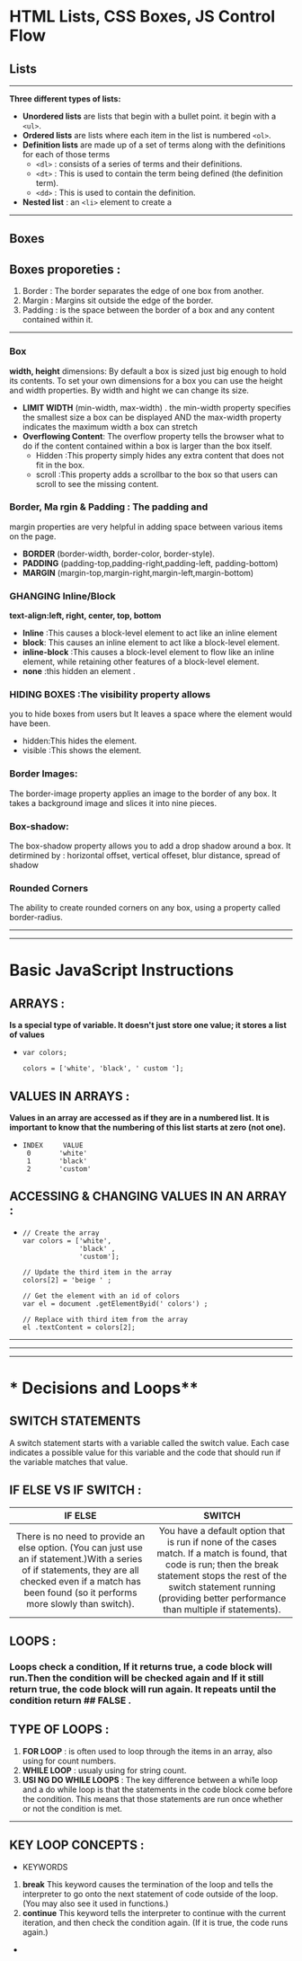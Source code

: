 # HTML Lists, CSS Boxes, JS Control Flow
## Lists
***
**Three different types of lists:**
* **Unordered lists** are lists that begin with a bullet point. it begin with a  `<ul>`.
* **Ordered lists** are lists where each item in the list is numbered `<ol>`.
 * **Definition lists** are made up of a set of terms along with the definitions for each of those terms 
    * `<dl>` : consists of a series of terms and
their definitions.
    * `<dt>` : This is used to contain the term being defined (the definition term).
    * `<dd>` : This is used to contain the definition.
 * **Nested list** : an `<li>` element to create a 
***
## Boxes 
## Boxes proporeties :
1. Border : The border separates the edge of one box from another.
2. Margin : Margins sit outside the edge of the border.
3. Padding : is the space between the border of a box and any content contained within it.
***

###  Box 
**width, height** dimensions: By default a box is sized just big
enough to hold its contents. To
set your own dimensions for a
box you can use the height and
width properties. By width and hight we can change its size.
* **LIMIT WIDTH** (min-width, max-width) .
the
min-width property specifies
the smallest size a box can be
displayed AND the
max-width property indicates
the maximum width a box can
stretch
* **Overflowing Content**: The overflow property tells the
browser what to do if the content
contained within a box is larger
than the box itself.
  - Hidden :This property simply hides any
extra content that does not fit in
the box.
  - scroll :This property adds a scrollbar to
the box so that users can scroll
to see the missing content.
### Border, Ma rgin & Padding : The padding and
margin properties are very helpful in adding space
between various items on the page.
* **BORDER** (border-width, border-color, border-style).
*  **PADDING** (padding-top,padding-right,padding-left, padding-bottom) 
*  **MARGIN** (margin-top,margin-right,margin-left,margin-bottom)
### GHANGING Inline/Block
  **text-align:left, right, center, top, bottom**
*  **Inline** :This causes a block-level element to act like an inline element
*  **block**: This causes an inline element to act like a block-level element.
*  **inline-block** :This causes a block-level element to flow like an inline element, while retaining other features of a block-level element.
*  **none** :this hidden an element .
### HIDING BOXES :The visibility property allows
you to hide boxes from users
but It leaves a space where the
element would have been.
*  hidden:This hides the element.
*  visible :This shows the element.
### Border Images:
The border-image property
applies an image to the border of
any box. It takes a background
image and slices it into nine
pieces.
### Box-shadow: 
The box-shadow property
allows you to add a drop shadow
around a box. It detirmined by :
 horizontal offset, vertical offeset, blur distance, spread of shadow
 ### Rounded Corners
The ability to
create rounded corners on any
box, using a property called
border-radius.
***
***
# **Basic JavaScript Instructions**
## **ARRAYS** :
**Is a special type of variable. It doesn't just store one value; it stores a list of values**  
*     var colors;

      colors = ['white', 'black', ' custom '];
 
## **VALUES IN ARRAYS** :
**Values in an array are accessed as if they are in a numbered list. It is important to know that the numbering of this list starts at zero (not one).**
   *     INDEX     VALUE
          0       'white'
          1       'black'
          2       'custom' 

## **ACCESSING & CHANGING VALUES IN AN ARRAY** :
*     // Create the array
      var colors = ['white', 
                    'black' ,
                    'custom']; 

      // Update the third item in the array  
      colors[2] = 'beige ' ;    

      // Get the element with an id of colors 
      var el = document .getElementByid(' colors') ;

      // Replace with third item from the array  
      el .textContent = colors[2]; 
             
***
***
***
# * Decisions and Loops**

## **SWITCH STATEMENTS**
A switch statement starts with a variable called the switch value. Each case indicates a possible value for this variable and the code that should run if the variable matches that value. 
## **IF ELSE VS IF SWITCH :**
| **IF ELSE** |  **SWITCH** |
| :---: | :---: | 
|There is no need to provide an else option. (You can just use an if statement.)With a series of if statements, they are all checked even if a match has been found (so it performs more slowly than switch).|   You have a default option that is run if none of the cases match. If a match is found, that code is run; then the break statement stops the rest of the switch statement running (providing better performance than multiple if statements). |

## **LOOPS :**
### Loops check a condition, If it returns true, a code block will run.Then the condition will be checked again and If it still return true, the code block will run again. It repeats until the condition return ## **FALSE** .
## **TYPE OF LOOPS :**
1. **FOR LOOP** : is often used to loop through the items in an array, also using for count numbers.
2. **WHILE LOOP** : usualy using for string count. 
3. **USI NG DO WHILE LOOPS** : The key difference between a whi1e loop and a do while loop is that the statements in the code block come before the condition. This means that those statements are run once whether or not the condition is met. 
***
## **KEY LOOP CONCEPTS :**
* KEYWORDS
1. **break** This keyword causes the termination of the loop and tells the interpreter to go onto the next statement of code outside of the loop. (You may also see it used in functions.) 
2. **continue** This keyword tells the interpreter to continue with the current iteration, and then check the condition again. (If it is true, the code runs again.) 
* 

